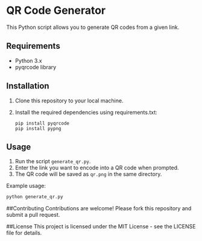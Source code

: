 # QR Code Generator

This Python script allows you to generate QR codes from a given link.

## Requirements

- Python 3.x
- pyqrcode library

## Installation

1. Clone this repository to your local machine.
2. Install the required dependencies using requirements.txt:

    ```
    pip install pyqrcode
    pip install pypng
    ```

## Usage

1. Run the script `generate_qr.py`.
2. Enter the link you want to encode into a QR code when prompted.
3. The QR code will be saved as `qr.png` in the same directory.

Example usage:

```bash
python generate_qr.py
```

##Contributing
Contributions are welcome! Please fork this repository and submit a pull request.

##License
This project is licensed under the MIT License - see the LICENSE file for details.
